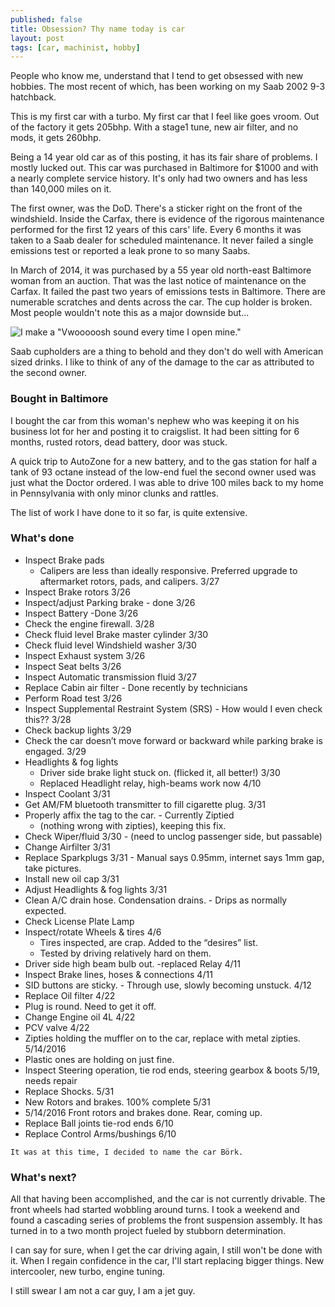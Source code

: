 ```yaml
---
published: false
title: Obsession? Thy name today is car
layout: post
tags: [car, machinist, hobby]
---
```


People who know me, understand that I tend to get obsessed with new hobbies. The most recent of which, has been working on my Saab 2002 9-3 hatchback.

This is my first car with a turbo. My first car that I feel like goes vroom. Out of the factory it gets 205bhp. With a stage1 tune, new air filter, and no mods, it gets 260bhp.

Being a 14 year old car as of this posting, it has its fair share of problems. I mostly lucked out. This car was purchased in Baltimore for $1000 and with a nearly complete service history. It's only had two owners and has less than 140,000 miles on it.

The first owner, was the DoD. There's a sticker right on the front of the windshield. Inside the Carfax, there is evidence of the rigorous maintenance performed for the first 12 years of this cars' life. Every 6 months it was taken to a Saab dealer for scheduled maintenance. It never failed a single emissions test or reported a leak prone to so many Saabs.

In March of 2014, it was purchased by a 55 year old north-east Baltimore woman from an auction. That was the last notice of maintenance on the Carfax. It failed the past two years of emissions tests in Baltimore. There are numerable scratches and dents across the car. The cup holder is broken. Most people wouldn't note this as a major downside but...

![I make a "Vwooooosh sound every time I open mine."](http://i.imgur.com/kUWMRkK.gif)

Saab cupholders are a thing to behold and they don't do well with American sized drinks.
I like to think of any of the damage to the car as attributed to the second owner.

### Bought in Baltimore
I bought the car from this woman's nephew who was keeping it on his business lot for her and posting it to craigslist. It had been sitting for 6 months, rusted rotors, dead battery, door was stuck.

A quick trip to AutoZone for a new battery, and to the gas station for half a tank of 93 octane instead of the low-end fuel the second owner used was just what the Doctor ordered. I was able to drive 100 miles back to my home in Pennsylvania with only minor clunks and rattles.

The list of work I have done to it so far, is quite extensive.

### What's done
* Inspect Brake pads
    * Calipers are less than ideally responsive. Preferred upgrade to aftermarket rotors, pads, and calipers. 3/27
* Inspect Brake rotors 3/26
* Inspect/adjust Parking brake - done 3/26
* Inspect Battery -Done 3/26
* Check the engine firewall. 3/28
* Check fluid level Brake master cylinder 3/30
* Check fluid level Windshield washer 3/30
* Inspect Exhaust system 3/26
* Inspect Seat belts 3/26
* Inspect Automatic transmission fluid 3/27
* Replace Cabin air filter - Done recently by technicians
* Perform Road test 3/26
* Inspect Supplemental Restraint System (SRS) - How would I even check this?? 3/28
* Check backup lights 3/29
* Check the car doesn’t move forward or backward while parking brake is engaged. 3/29
* Headlights & fog lights
    * Driver side brake light stuck on. (flicked it, all better!) 3/30
    * Replaced Headlight relay, high-beams work now 4/10
* Inspect Coolant 3/31
* Get AM/FM bluetooth transmitter to fill cigarette plug. 3/31
* Properly affix the tag to the car. - Currently Ziptied
    - (nothing wrong with zipties), keeping this fix.
* Check Wiper/fluid 3/30 - (need to unclog passenger side, but passable)
* Change Airfilter  3/31
* Replace Sparkplugs 3/31 - Manual says 0.95mm, internet says 1mm gap, take pictures.
* Install new oil cap 3/31
* Adjust Headlights & fog lights 3/31
* Clean A/C drain hose. Condensation drains. - Drips as normally expected.
* Check License Plate Lamp
* Inspect/rotate Wheels & tires  4/6
    * Tires inspected, are crap. Added to the “desires” list.
    * Tested by driving relatively hard on them.
* Driver side high beam bulb out.  -replaced Relay 4/11
* Inspect Brake lines, hoses & connections 4/11
* SID buttons are sticky. - Through use, slowly becoming unstuck. 4/12
* Replace Oil filter 4/22
* Plug is round. Need to get it off.
* Change Engine oil 4L 4/22
* PCV valve 4/22
* Zipties holding the muffler on to the car, replace with metal zipties. 5/14/2016
* Plastic ones are holding on just fine.
* Inspect Steering operation, tie rod ends, steering gearbox & boots 5/19, needs repair
* Replace Shocks. 5/31
* New Rotors and brakes. 100% complete 5/31
* 5/14/2016 Front rotors and brakes done. Rear, coming up.
* Replace Ball joints tie-rod ends 6/10
* Replace Control Arms/bushings 6/10

`It was at this time, I decided to name the car Börk.`

### What's next?
All that having been accomplished, and the car is not currently drivable. The front wheels had started wobbling around turns. I took a weekend and found a cascading series of problems the front suspension assembly. It has turned in to a two month project fueled by stubborn determination.

I can say for sure, when I get the car driving again, I still won't be done with it. When I regain confidence in the car, I'll start replacing bigger things. New intercooler, new turbo, engine tuning.

I still swear I am not a car guy, I am a jet guy.
